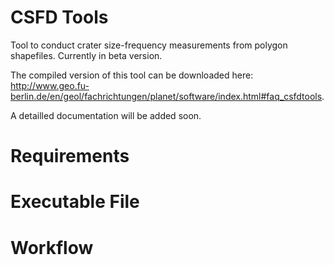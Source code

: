 # CSFD Tools
Tool to conduct crater size-frequency measurements from polygon shapefiles.
Currently in beta version.

The compiled version of this tool can be downloaded here: 
http://www.geo.fu-berlin.de/en/geol/fachrichtungen/planet/software/index.html#faq_csfdtools.

A detailled documentation will be added soon.

# Requirements


# Executable File


# Workflow


